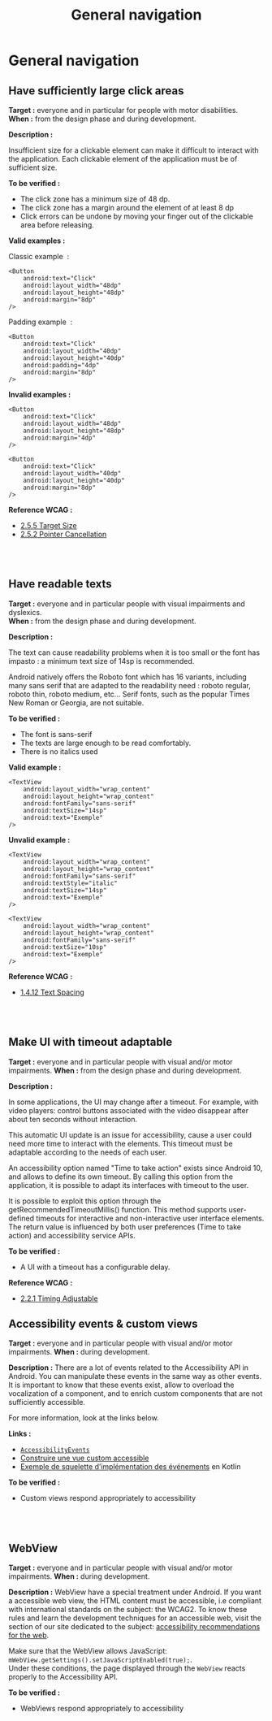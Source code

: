 ﻿---
title: "General navigation"
---

# General navigation

## Have sufficiently large click areas

**Target&nbsp;:** everyone and in particular for people with motor disabilities.  
**When&nbsp;:** from the design phase and during development.

**Description&nbsp;:**  

Insufficient size for a clickable element can make it difficult to interact with the application. Each clickable element of the application must be of sufficient size.

**To be verified&nbsp;:**

- The click zone has a minimum size of 48 dp.
- The click zone has a margin around the element of at least 8 dp
- Click errors can be undone by moving your finger out of the clickable area before releasing.

**Valid examples&nbsp;:** 

Classic example &nbsp;:
<pre><code class="xml">&lt;Button 
    android:text="Click"
    android:layout_width="48dp"
    android:layout_height="48dp"
    android:margin="8dp"
&#47;&gt;</code></pre>

Padding example &nbsp;:
<pre><code class="xml">&lt;Button 
    android:text="Click"
    android:layout_width="40dp"
    android:layout_height="40dp"
    android:padding="4dp"
    android:margin="8dp"
&#47;&gt;</code></pre>

**Invalid examples&nbsp;:** 

<pre><code class="xml">&lt;Button 
    android:text="Click"
    android:layout_width="48dp"
    android:layout_height="48dp"
    android:margin="4dp"
&#47;&gt;</code></pre>


<pre><code class="xml">&lt;Button 
    android:text="Click"
    android:layout_width="40dp"
    android:layout_height="40dp"
    android:margin="8dp"
&#47;&gt;</code></pre>


**Reference <abbr>WCAG</abbr>&nbsp;:**  
- <a lang="en" href="https://www.w3.org/TR/WCAG21/#target-size">2.5.5 Target Size</a>
- <a lang="en" href="https://www.w3.org/TR/WCAG21/#pointer-cancellation">2.5.2 Pointer Cancellation</a>


<br/><br/>
## Have readable texts

**Target&nbsp;:** everyone and in particular people with visual impairments and dyslexics.  
**When&nbsp;:** from the design phase and during development.

**Description&nbsp;:**

The text can cause readability problems when it is too small or the font has impasto : a minimum text size of 14sp is recommended. 

Android natively offers the Roboto font which has 16 variants, including many sans serif that are adapted to the readability need : roboto regular, roboto thin, roboto medium, etc... Serif fonts, such as the popular Times New Roman or Georgia, are not suitable.

**To be verified&nbsp;:**

- The font is sans-serif
- The texts are large enough to be read comfortably.
- There is no italics used

**Valid example&nbsp;:** 

<pre><code class="xml">&lt;TextView
    android:layout_width="wrap_content"
    android:layout_height="wrap_content"
    android:fontFamily="sans-serif" 
    android:textSize="14sp"
    android:text="Exemple"
&#47;&gt;</code></pre>


**Unvalid example&nbsp;:** 
<pre><code class="xml">&lt;TextView
    android:layout_width="wrap_content"
    android:layout_height="wrap_content"
    android:fontFamily="sans-serif" 
    android:textStyle="italic" 
    android:textSize="14sp"
    android:text="Exemple"
&#47;&gt;</code></pre>


<pre><code class="xml">&lt;TextView
    android:layout_width="wrap_content"
    android:layout_height="wrap_content"
    android:fontFamily="sans-serif" 
    android:textSize="10sp"
    android:text="Exemple"
&#47;&gt;</code></pre>

**Reference <abbr>WCAG</abbr>&nbsp;:**  
- <a lang="en" href="https://www.w3.org/TR/WCAG21/#text-spacing">1.4.12 Text Spacing</a>


<br/><br/>

## Make UI with timeout adaptable 

**Target&nbsp;:** everyone and in particular people with visual and/or motor impairments.
**When&nbsp;:** from the design phase and during development.

**Description&nbsp;:**

In some applications, the UI may change after a timeout. For example, with video players:  control buttons associated with the video disappear after about ten seconds without interaction. 

This automatic UI update is an issue for accessibility, cause a user could need more time to interact with the elements. This timeout must be adaptable according to the needs of each user. 

An accessibility option named "Time to take action" exists since Android 10, and allows to define its own timeout. By calling this option from the application, it is possible to adapt its interfaces with timeout to the user.

It is possible to exploit this option through the getRecommendedTimeoutMillis() function. This method supports user-defined timeouts for interactive and non-interactive user interface elements. The return value is influenced by both user preferences (Time to take action) and accessibility service APIs.

**To be verified&nbsp;:**

- A UI with a timeout has a configurable delay.

**Reference <abbr>WCAG</abbr>&nbsp;:**  
- <a lang="en" href="https://www.w3.org/TR/WCAG21/#timing-adjustable">2.2.1 Timing Adjustable</a>



## Accessibility events & custom views

**Target&nbsp;:** everyone and in particular people with visual and/or motor impairments.
**When&nbsp;:** during development.

**Description&nbsp;:**
There are a lot of events related to the Accessibility API in Android. You can manipulate these events in the same way as other events. It is important to know that these events exist, allow to overload the vocalization of a component, and to enrich custom components that are not sufficiently accessible.

For more information, look at the links below.

**Links&nbsp;:**

- [`AccessibilityEvents`](http://developer.android.com/reference/android/view/accessibility/AccessibilityEvent.html)
- [Construire une vue custom accessible](https://developer.android.com/guide/topics/ui/accessibility/custom-views)
- [Exemple de squelette d’implémentation des événements](https://github.com/Pascale22/A11yEventApp) en <abbr>Kotlin</abbr>


**To be verified&nbsp;:**

- Custom views respond appropriately to accessibility
  
<br/><br/>

## WebView

**Target&nbsp;:** everyone and in particular people with visual and/or motor impairments.
**When&nbsp;:** during development.

**Description&nbsp;:**
WebView have a special treatment under Android. If you want a accessible web view, the HTML content must be accessible, i.e compliant with international standards on the subject: the WCAG2. To know these rules and learn the development techniques for an accessible web, visit the section of our site dedicated to the subject: [accessibility recommendations for the web](../../../../../../web/).

Make sure that the WebView allows JavaScript: `mWebView.getSettings().setJavaScriptEnabled(true);`.  
Under these conditions, the page displayed through the `WebView` reacts properly to the Accessibility API.


**To be verified&nbsp;:**

- WebViews respond appropriately to accessibility